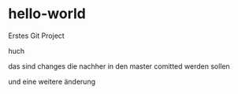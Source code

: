 # hello-world
Erstes Git Project


huch


das sind changes die nachher in den master comitted werden sollen


und eine weitere änderung
